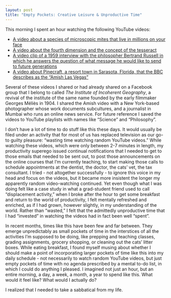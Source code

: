 ```yaml
---
layout: post
title: "Empty Pockets: Creative Leisure & Unproductive Time"
---
```


This morning I spent an hour watching the following YouTube videos:

- [A video about a species of microscopic mites that live in millions on your face](https://www.youtube.com/watch?v=UZGttZi6L94)
- [A video about the fourth dimension and the concept of the tesseract](https://www.youtube.com/watch?v=ZI8M_U2QGt0&t=163s)
- [A video clip of a 1959 interview with the philosopher Bertrand Russell in which he answers the question of what message he would like to send to future generations](https://www.youtube.com/watch?v=ihaB8AFOhZo&t=3s)
- [A video about Pinecraft, a resort town in Sarasota, Florida, that the BBC describes as the “Amish Las Vegas”](https://www.youtube.com/watch?v=YXKrUEgIxLU)

Several of these videos I shared or had already shared on a Facebook group that I belong to called _The Institute of Incoherent Geography_, a revival of the institute of the same name founded by the early filmmaker Georges Méliès in 1904. I shared the Amish video with a New York-based photographer whose work documents subcultures, and a journalist in Mumbai who runs an online news service. For future reference I saved the videos to YouTube playlists with names like “Science” and “Philosophy”.

I don’t have a lot of time to do stuff like this these days. It would usually be filed under an activity that for most of us has replaced television as our go-to guilty pleasure: “wasting time watching random YouTube videos.” While watching these videos, which were only between 2-7 minutes in length, my productivity superego issued continual notifications that I needed to get to those emails that needed to be sent out, to post those announcements on the online courses that I’m currently teaching, to start making those calls to schedule appointments at the dentist, the doctor, the cats’ vet, the tax consultant. I tried - not altogether successfully - to ignore this voice in my head and focus on the videos, but it became more insistent the longer my apparently random video-watching continued. Yet even though what I was doing felt like a case study in what a grad-student friend used to call “displacement activity,” when I broke after the hour to get some breakfast and return to the world of productivity, I felt mentally refreshed and enriched, as if I had grown, however slightly, in my understanding of the world. Rather than “wasted,” I felt that the admittedly unproductive time that I had “invested” in watching the videos had in fact been well “spent”.

In recent months, times like this have been few and far between. They emerge unpredictably as small pockets of time in the interstices of all the activities I’m supposed to be doing, like prepping and teaching classes, grading assignments, grocery shopping, or cleaning out the cats’ litter boxes. While eating breakfast, I found myself musing about whether I should make a point of incorporating larger pockets of time like this into my daily schedule - not necessarily to watch random YouTube videos, but just empty pockets of time with no agenda prescribed by a mental to-do list, in which I could do anything I pleased. I imagined not just an hour, but an entire morning, a day, a week, a month, a year to spend like this. What would it feel like? What would I actually do?

I realized that I needed to take a sabbatical from my life.























